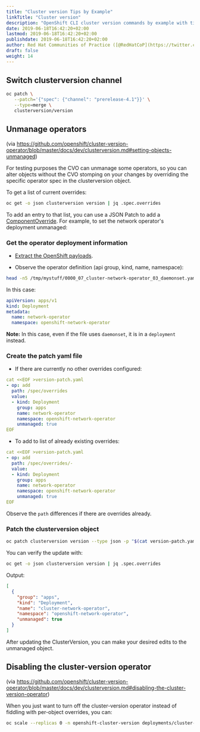 ```yaml
---
title: "Cluster version Tips by Example"
linkTitle: "Cluster version"
description: "OpenShift CLI cluster version commands by example with tips and tricks from the experts"
date: 2019-06-18T16:42:20+02:00
lastmod: 2019-06-18T16:42:20+02:00
publishdate: 2019-06-18T16:42:20+02:00
author: Red Hat Communities of Practice ([@RedHatCoP](https://twitter.com/RedHatCoP)), OpenShift.Tips ([Team](https://openshift.tips/about/))
draft: false
weight: 14
---
```


## Switch clusterversion channel

```sh
oc patch \
   --patch='{"spec": {"channel": "prerelease-4.1"}}' \
   --type=merge \
   clusterversion/version
```

## Unmanage operators

(via https://github.com/openshift/cluster-version-operator/blob/master/docs/dev/clusterversion.md#setting-objects-unmanaged)

For testing purposes the CVO can unmanage some operators, so you can alter
objects without the CVO stomping on your changes by overriding the specific
operator spec in the clusterversion object.

To get a list of current overrides:

```sh
oc get -o json clusterversion version | jq .spec.overrides
```

To add an entry to that list, you can use a JSON Patch to add a [ComponentOverride](https://godoc.org/github.com/openshift/api/config/v1#ComponentOverride). For example, to set the network operator's deployment unmanaged:

### Get the operator deployment information

* [Extract the OpenShift payloads](oc/#extract-the-openshift-payloads-aka-files-assets-etc).

* Observe the operator definition (api group, kind, name, namespace):

```sh
head -n5 /tmp/mystuff/0000_07_cluster-network-operator_03_daemonset.yaml
```

In this case:

```yaml
apiVersion: apps/v1
kind: Deployment
metadata:
  name: network-operator
  namespace: openshift-network-operator
```

**Note:** In this case, even if the file uses `daemonset`, it is in a `deployment` instead.

### Create the patch yaml file

* If there are currently no other overrides configured:

```yaml
cat <<EOF >version-patch.yaml
- op: add
  path: /spec/overrides
  value:
  - kind: Deployment
    group: apps
    name: network-operator
    namespace: openshift-network-operator
    unmanaged: true
EOF
```

* To add to list of already existing overrides:

```yaml
cat <<EOF >version-patch.yaml
- op: add
  path: /spec/overrides/-
  value:
  - kind: Deployment
    group: apps
    name: network-operator
    namespace: openshift-network-operator
    unmanaged: true
EOF
```

Observe the `path` differences if there are overrides already.

### Patch the clusterversion object

```sh
oc patch clusterversion version --type json -p "$(cat version-patch.yaml)"
```

You can verify the update with:

```sh
oc get -o json clusterversion version | jq .spec.overrides
```

Output:

```json
[
  {
    "group": "apps",
    "kind": "Deployment",
    "name": "cluster-network-operator",
    "namespace": "openshift-network-operator",
    "unmanaged": true
  }
]
```

After updating the ClusterVersion, you can make your desired edits to the unmanaged object.

## Disabling the cluster-version operator

(via https://github.com/openshift/cluster-version-operator/blob/master/docs/dev/clusterversion.md#disabling-the-cluster-version-operator)

When you just want to turn off the cluster-version operator instead of fiddling with per-object overrides, you can:

```sh
oc scale --replicas 0 -n openshift-cluster-version deployments/cluster-version-operator
```
